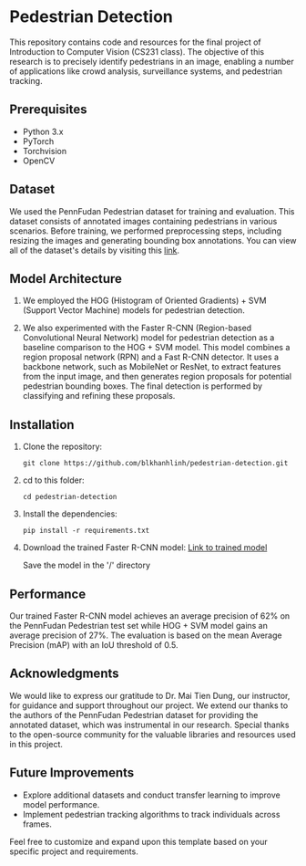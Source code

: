 # Pedestrian Detection
This repository contains code and resources for the final project of Introduction to Computer Vision (CS231 class). The objective of this research is to precisely identify pedestrians in an image, enabling a number of applications like crowd analysis, surveillance systems, and pedestrian tracking.

## Prerequisites

- Python 3.x
- PyTorch
- Torchvision
- OpenCV

## Dataset

We used the PennFudan Pedestrian dataset for training and evaluation. This dataset consists of annotated images containing pedestrians in various scenarios. Before training, we performed preprocessing steps, including resizing the images and generating bounding box annotations.
You can view all of the dataset's details by visiting this [link](https://www.cis.upenn.edu/jshi/ped_html/).

## Model Architecture
1. We employed the HOG (Histogram of Oriented Gradients) + SVM (Support Vector Machine) models for pedestrian detection.

2. We also experimented with the Faster R-CNN (Region-based Convolutional Neural Network) model for pedestrian detection as a baseline comparison to the HOG + SVM model. This model combines a region proposal network (RPN) and a Fast R-CNN detector. It uses a backbone network, such as MobileNet or ResNet, to extract features from the input image, and then generates region proposals for potential pedestrian bounding boxes. The final detection is performed by classifying and refining these proposals.

## Installation
1. Clone the repository:
   ```shell
   git clone https://github.com/blkhanhlinh/pedestrian-detection.git

2. cd to this folder:
   ```shell
   cd pedestrian-detection

3. Install the dependencies:
   ```shell
   pip install -r requirements.txt

4. Download the trained Faster R-CNN model:
   [Link to trained model](https://drive.google.com/file/d/1Q-YX0TtMsEd5cXXF-x9vVG_ktC91IpYi/view?usp=drive_link)

   Save the model in the '/' directory

## Performance
Our trained Faster R-CNN model achieves an average precision of 62% on the PennFudan Pedestrian test set while HOG + SVM model gains an average precision of 27%. The evaluation is based on the mean Average Precision (mAP) with an IoU threshold of 0.5.

## Acknowledgments
We would like to express our gratitude to Dr. Mai Tien Dung, our instructor, for guidance and support throughout our project. We extend our thanks to the authors of the PennFudan Pedestrian dataset for providing the annotated dataset, which was instrumental in our research. Special thanks to the open-source community for the valuable libraries and resources used in this project.

## Future Improvements
- Explore additional datasets and conduct transfer learning to improve model performance.
- Implement pedestrian tracking algorithms to track individuals across frames.

Feel free to customize and expand upon this template based on your specific project and requirements.
